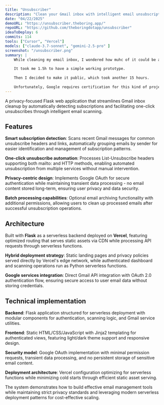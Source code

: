 ```yaml
---
title: "Unsubscriber"
description: "Clean your Gmail inbox with intelligent email unsubscription and batch processing."
date: "04/22/2025"
demoURL: "https://unsubscriber.theboring.app/"
repoURL: "https://github.com/theboringdotapp/unsubscriber"
ideaToDeploy: 6
commits: 114
tools: ["Cursor", "Vercel"]
models: ["claude-3.7-sonnet", "gemini-2.5-pro" ]
screenshot: "/unsubscriber.png"
summary: | 
    While cleaning my email inbox, I wondered how muhc of it could be automated.
    
    It took me 1.5h to have a simple working prototype.
    
    Then I decided to make it public, which took another 15 hours. 
    
    Unfortunately, Google requires certification for this kind of project, so it is not available for everyone. 
---
```


A privacy-focused Flask web application that streamlines Gmail inbox cleanup by automatically detecting subscriptions and facilitating one-click unsubscribes through intelligent email scanning.

## Features

**Smart subscription detection**: Scans recent Gmail messages for common unsubscribe headers and links, automatically grouping emails by sender for easier identification and management of subscription patterns.

**One-click unsubscribe automation**: Processes List-Unsubscribe headers supporting both mailto: and HTTP methods, enabling automated unsubscription from multiple services without manual intervention.

**Privacy-centric design**: Implements Google OAuth for secure authentication while maintaining transient data processing - no email content stored long-term, ensuring user privacy and data security.

**Batch processing capabilities**: Optional email archiving functionality with additional permissions, allowing users to clean up processed emails after successful unsubscription operations.

## Architecture

Built with **Flask** as a serverless backend deployed on **Vercel**, featuring optimized routing that serves static assets via CDN while processing API requests through serverless functions.

**Hybrid deployment strategy**: Static landing pages and privacy policies served directly by Vercel's edge network, while authenticated dashboard and scanning operations run as Python serverless functions.

**Google services integration**: Direct Gmail API integration with OAuth 2.0 authentication flow, ensuring secure access to user email data without storing credentials.

## Technical implementation

**Backend**: Flask application structured for serverless deployment with modular components for authentication, scanning logic, and Gmail service utilities.

**Frontend**: Static HTML/CSS/JavaScript with Jinja2 templating for authenticated views, featuring light/dark theme support and responsive design.

**Security model**: Google OAuth implementation with minimal permission requests, transient data processing, and no persistent storage of sensitive email content.

**Deployment architecture**: Vercel configuration optimizing for serverless functions while minimizing cold starts through efficient static asset serving.

The system demonstrates how to build effective email management tools while maintaining strict privacy standards and leveraging modern serverless deployment patterns for cost-effective scaling. 